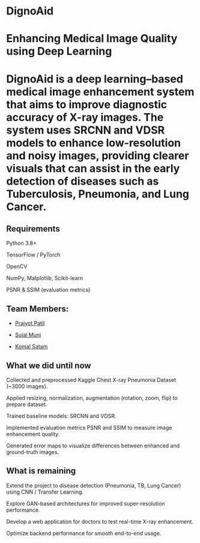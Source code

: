 # DignoAid
#  Enhancing Medical Image Quality using Deep Learning



# DignoAid is a deep learning–based medical image enhancement system that aims to improve diagnostic accuracy of X-ray images. The system uses SRCNN and VDSR models to enhance low-resolution and noisy images, providing clearer visuals that can assist in the early detection of diseases such as Tuberculosis, Pneumonia, and Lung Cancer.





##  Requirements

Python 3.8+

TensorFlow / PyTorch

OpenCV

NumPy, Matplotlib, Scikit-learn

PSNR & SSIM (evaluation metrics)



##  Team Members:

* [Prajyot Patil](https://github.com/Prajyot114)

* [Sujal Munj](https://github.com/SujalMunj)

* [Komal Satam](https://github.com/KomalSatam)


##  What we did until now

Collected and preprocessed Kaggle Chest X-ray Pneumonia Dataset (~3000 images).

Applied resizing, normalization, augmentation (rotation, zoom, flip) to prepare dataset.

Trained baseline models: SRCNN and VDSR.

Implemented evaluation metrics PSNR and SSIM to measure image enhancement quality.

Generated error maps to visualize differences between enhanced and ground-truth images.


##  What is remaining

Extend the project to disease detection (Pneumonia, TB, Lung Cancer) using CNN / Transfer Learning.

Explore GAN-based architectures for improved super-resolution performance.

Develop a web application for doctors to test real-time X-ray enhancement.

Optimize backend performance for smooth end-to-end usage.


